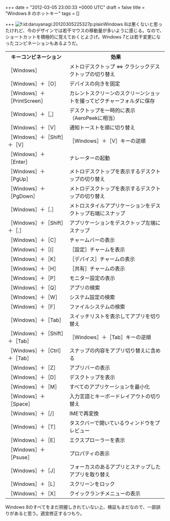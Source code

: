 
+++
date = "2012-03-05 23:00:33 +0000 UTC"
draft = false
title = "Windows 8 のホットキー"
tags = []

+++
<img src="http://cdn-ak.f.st-hatena.com/images/fotolife/d/daruyanagi/20120305/20120305225327.png" alt="f:id:daruyanagi:20120305225327p:plain" title="f:id:daruyanagi:20120305225327p:plain" class="hatena-fotolife"/>Windows 8は悪くないと思ったけれど、今のデザインでは若干マウスの移動量が多いように感じる。なので、ショートカットを積極的に覚えておくとよさげ。Windows 7とは若干変更になったコンビネーションもあるようだ。

<table>
    <tbody><tr>
    <th>キーコンビネーション</th>
    <th>効果</th>
    </tr>
    <tr>
    <td>［Windows］	</td>
    <td>メトロデスクトップ ⇔ クラシックデスクトップの切り替え</td>
    </tr>
    <tr>
    <td>［Windows］＋［O］	</td>
    <td>デバイスの向きを固定</td>
    </tr>
    <tr>
    <td>［Windows］＋［PrintScreen］	</td>
    <td>カレントスクリーンのスクリーンショットを撮ってピクチャーフォルダに保存</td>
    </tr>
    <tr>
    <td>［Windows］＋［,］	</td>
    <td>デスクトップを一時的に表示（AeroPeekに相当）</td>
    </tr>
    <tr>
    <td>［Windows］＋［V］	</td>
    <td>通知トーストを順に切り替え</td>
    </tr>
    <tr>
    <td>［Windows］＋［Shift］＋［V］	</td>
    <td>［Windows］＋［V］キーの逆順</td>
    </tr>
    <tr>
    <td>［Windows］＋［Enter］	</td>
    <td>ナレーターの起動</td>
    </tr>
    <tr>
    <td>［Windows］＋［PgUp］	</td>
    <td>メトロデスクトップを表示するデスクトップの切り替え</td>
    </tr>
    <tr>
    <td>［Windows］＋［PgDown］	</td>
    <td>メトロデスクトップを表示するデスクトップの切り替え</td>
    </tr>
    <tr>
    <td>［Windows］＋［.］	</td>
    <td>メトロスタイルアプリケーションをデスクトップ右端にスナップ</td>
    </tr>
    <tr>
    <td>［Windows］＋［Shift］＋［.］	</td>
    <td>アプリケーションをデスクトップ左端にスナップ</td>
    </tr>
    <tr>
    <td>［Windows］＋［C］	</td>
    <td>チャームバーの表示</td>
    </tr>
    <tr>
    <td>［Windows］＋［I］	</td>
    <td>［設定］チャームを表示</td>
    </tr>
    <tr>
    <td>［Windows］＋［K］	</td>
    <td>［デバイス］チャームの表示</td>
    </tr>
    <tr>
    <td>［Windows］＋［H］	</td>
    <td>［共有］チャームの表示</td>
    </tr>
    <tr>
    <td>［Windows］＋［P］	</td>
    <td>モニター設定の表示</td>
    </tr>
    <tr>
    <td>［Windows］＋［Q］	</td>
    <td>アプリの検索</td>
    </tr>
    <tr>
    <td>［Windows］＋［W］	</td>
    <td>システム設定の検索</td>
    </tr>
    <tr>
    <td>［Windows］＋［F］	</td>
    <td>ファイルシステムの検索</td>
    </tr>
    <tr>
    <td>［Windows］＋［Tab］	</td>
    <td>スイッチリストを表示してアプリを切り替え</td>
    </tr>
    <tr>
    <td>［Windows］＋［Shift］＋［Tab］	</td>
    <td>［Windows］＋［Tab］キーの逆順</td>
    </tr>
    <tr>
    <td>［Windows］＋［Ctrl］＋［Tab］	</td>
    <td>スナップの内容をアプリ切り替えに含める</td>
    </tr>
    <tr>
    <td>［Windows］＋［Z］	</td>
    <td>アプリバーの表示</td>
    </tr>
    <tr>
    <td>［Windows］＋［D］	</td>
    <td>デスクトップを表示</td>
    </tr>
    <tr>
    <td>［Windows］＋［M］	</td>
    <td>すべてのアプリケーションを最小化</td>
    </tr>
    <tr>
    <td>［Windows］＋［Space］	</td>
    <td>入力言語とキーボードレイアウトの切り替え</td>
    </tr>
    <tr>
    <td>［Windows］＋［/］	</td>
    <td>IMEで再変換</td>
    </tr>
    <tr>
    <td>［Windows］＋［T］	</td>
    <td>タスクバーで開いているウィンドウをプレビュー</td>
    </tr>
    <tr>
    <td>［Windows］＋［E］	</td>
    <td>エクスプローラーを表示</td>
    </tr>
    <tr>
    <td>［Windows］＋［Psuse］	</td>
    <td>プロパティの表示</td>
    </tr>
    <tr>
    <td>［Windows］＋［J］	</td>
    <td>フォーカスのあるアプリとスナップしたアプリを取り替え</td>
    </tr>
    <tr>
    <td>［Windows］＋［L］	</td>
    <td>スクリーンをロック</td>
    </tr>
    <tr>
    <td>［Windows］＋［X］	</td>
    <td>クイックランチメニューの表示</td>
    </tr>
</tbody></table>Windows 8のすべてをまだ把握しきれていない上、検証もまだなので、一部誤りがあると思う。適宜修正するつもり。


